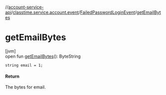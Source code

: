 //[account-service-api](../../../index.md)/[classtime.service.account.event](../index.md)/[FailedPasswordLoginEvent](index.md)/[getEmailBytes](get-email-bytes.md)

# getEmailBytes

[jvm]\
open fun [getEmailBytes](get-email-bytes.md)(): ByteString

`string email = 1;`

#### Return

The bytes for email.
